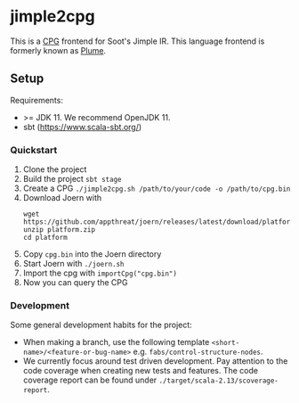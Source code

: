 # jimple2cpg

This is a [CPG](https://docs.joern.io/code-property-graph/) frontend for Soot's
Jimple IR. This language frontend is formerly known as
[Plume](https://plume-oss.github.io/plume-docs/).


## Setup

Requirements:
- \>= JDK 11. We recommend OpenJDK 11.
- sbt (https://www.scala-sbt.org/)

### Quickstart

1. Clone the project
2. Build the project `sbt stage`
3. Create a CPG `./jimple2cpg.sh /path/to/your/code -o /path/to/cpg.bin`
4. Download Joern with
   ```
   wget https://github.com/appthreat/joern/releases/latest/download/platform.zip
   unzip platform.zip
   cd platform
   ```
5. Copy `cpg.bin` into the Joern directory
6. Start Joern with `./joern.sh`
7. Import the cpg with `importCpg("cpg.bin")`
8. Now you can query the CPG 

### Development

Some general development habits for the project:

- When making a branch, use the following template `<short-name>/<feature-or-bug-name>` 
  e.g. `fabs/control-structure-nodes`.
- We currently focus around test driven development. Pay attention to the code coverage when creating new tests and 
  features. The code coverage report can be found under `./target/scala-2.13/scoverage-report`.